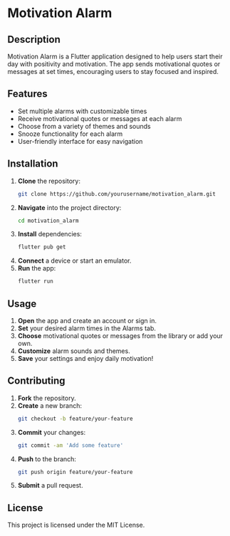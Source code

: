 # Motivation Alarm

## Description
Motivation Alarm is a Flutter application designed to help users start their day with positivity and motivation. The app sends motivational quotes or messages at set times, encouraging users to stay focused and inspired.

## Features
- Set multiple alarms with customizable times
- Receive motivational quotes or messages at each alarm
- Choose from a variety of themes and sounds
- Snooze functionality for each alarm
- User-friendly interface for easy navigation

## Installation
1. **Clone** the repository:
   ```bash
   git clone https://github.com/yourusername/motivation_alarm.git
   ```
2. **Navigate** into the project directory:
   ```bash
   cd motivation_alarm
   ```
3. **Install** dependencies:
   ```bash
   flutter pub get
   ```
4. **Connect** a device or start an emulator.
5. **Run** the app:
   ```bash
   flutter run
   ```

## Usage
1. **Open** the app and create an account or sign in.
2. **Set** your desired alarm times in the Alarms tab.
3. **Choose** motivational quotes or messages from the library or add your own.
4. **Customize** alarm sounds and themes.
5. **Save** your settings and enjoy daily motivation!

## Contributing
1. **Fork** the repository.
2. **Create** a new branch:
   ```bash
   git checkout -b feature/your-feature
   ```
3. **Commit** your changes:
   ```bash
   git commit -am 'Add some feature'
   ```
4. **Push** to the branch:
   ```bash
   git push origin feature/your-feature
   ```
5. **Submit** a pull request.

## License
This project is licensed under the MIT License.
